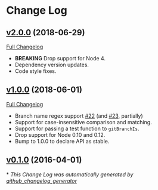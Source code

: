 # Change Log

## [v2.0.0](https://github.com/kevinoid/git-branch-is/tree/v2.0.0) (2018-06-29)
[Full Changelog](https://github.com/kevinoid/git-branch-is/compare/v1.0.0...v2.0.0)

- **BREAKING** Drop support for Node 4.
- Dependency version updates.
- Code style fixes.

## [v1.0.0](https://github.com/kevinoid/git-branch-is/tree/v1.0.0) (2018-06-01)
[Full Changelog](https://github.com/kevinoid/git-branch-is/compare/v0.1.0...v1.0.0)

- Branch name regex support [\#22](https://github.com/kevinoid/git-branch-is/issues/22)
  (and [\#23](https://github.com/kevinoid/git-branch-is/pull/23), partially)
- Support for case-insensitive comparison and matching.
- Support for passing a test function to `gitBranchIs`.
- Drop support for Node 0.10 and 0.12.
- Bump to 1.0.0 to declare API as stable.

## [v0.1.0](https://github.com/kevinoid/git-branch-is/tree/v0.1.0) (2016-04-01)


\* *This Change Log was automatically generated by [github_changelog_generator](https://github.com/skywinder/Github-Changelog-Generator)*
